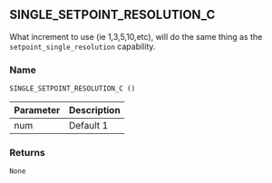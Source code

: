 ## SINGLE\_SETPOINT\_RESOLUTION\_C

What increment to use (ie 1,3,5,10,etc), will do the same thing as the `setpoint_single_resolution` capability.


### Name

`SINGLE_SETPOINT_RESOLUTION_C ()` 


| Parameter | Description |
| --------- | ----------- |
| num       | Default 1   |


### Returns

`None`
